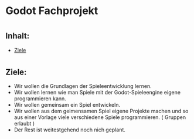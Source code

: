# Godot Fachprojekt
# 
## Inhalt:
* [Ziele]()
#
## Ziele:
* Wir wollen die Grundlagen der Spieleentwicklung lernen.
* Wir wollen lernen wie man Spiele mit der Godot-Spieleengine eigene programmieren kann.
* Wir wollen gemeinsam ein Spiel entwickeln.
* Wir wollen aus dem geimensamen Spiel eigene Projekte machen und so aus einer Vorlage viele verschiedene Spiele programmieren. ( Gruppen erlaubt )
* Der Rest ist weitestgehend noch nich geplant.
